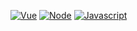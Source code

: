[![Vue](https://badges.aleen42.com/src/vue.svg)]()
[![Node](https://badges.aleen42.com/src/node.svg)]()
[![Javascript](https://badges.aleen42.com/src/javascript.svg)]()

